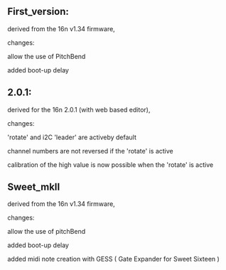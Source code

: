 ## First_version:

derived from the 16n v1.34 firmware, 

changes: 

  allow the use of PitchBend
  
  added boot-up delay
 
## 2.0.1: 

derived for the 16n 2.0.1 (with web based editor), 

changes:

  'rotate' and i2C 'leader' are activeby default
  
  channel numbers are not reversed if the 'rotate' is active
  
  calibration of the high value is now possible when the 'rotate' is active

## Sweet_mkII

derived from the 16n v1.34 firmware, 

changes:

  allow the use of pitchBend
  
  added boot-up delay
  
  added midi note creation with GESS ( Gate Expander for Sweet Sixteen )
